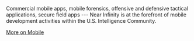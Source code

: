 Commercial mobile apps, mobile forensics, offensive and defensive tactical applications, secure field apps --- Near Infinity is at the forefront of mobile development activities within the U.S. Intelligence Community. 

<a href="/what_we_do/mobile" class="impact-link">More on Mobile</a>

